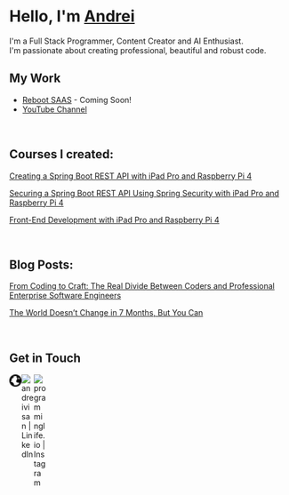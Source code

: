 # Hello, I'm [Andrei](https://github.com/andreivisan)

I'm a Full Stack Programmer, Content Creator and AI Enthusiast.
<br />
I'm passionate about creating professional, beautiful and robust code.
<br />


## My Work

- [Reboot SAAS](http://rebootsaas.org) - Coming Soon!
- [YouTube Channel](https://www.youtube.com/c/programminglifeio)

<br />


## Courses I created:

[Creating a Spring Boot REST API with iPad Pro and Raspberry Pi 4 ](https://link.springer.com/video/10.1007/978-1-4842-8060-7)

[Securing a Spring Boot REST API Using Spring Security with iPad Pro and Raspberry Pi 4](https://link.springer.com/video/10.1007/978-1-4842-8059-1)

[Front-End Development with iPad Pro and Raspberry Pi 4 ](https://link.springer.com/video/10.1007/978-1-4842-8061-4)

<br />


## Blog Posts:

[From Coding to Craft: The Real Divide Between Coders and Professional Enterprise Software Engineers](https://medium.com/@real-programminglife/from-coding-to-craft-the-real-divide-between-coders-and-professional-enterprise-software-engineers-a493a06115b4)

[The World Doesn’t Change in 7 Months, But You Can](https://medium.com/@real-programminglife/the-world-doesnt-change-in-7-months-but-you-can-20505d46d6fc)

<br />


## Get in Touch

[<img align="left" alt="programminglife.io" width="22px" src="https://raw.githubusercontent.com/iconic/open-iconic/master/svg/globe.svg" />][website]
[<img align="left" alt="andreivisan | LinkedIn" width="22px" src="https://cdn.jsdelivr.net/npm/simple-icons@v3/icons/linkedin.svg" />][linkedin]
[<img align="left" alt="programminglife.io | Instagram" width="22px" src="https://cdn.jsdelivr.net/npm/simple-icons@v3/icons/instagram.svg" />][instagram]

[website]: http://programminglife.io
[instagram]: https://instagram.com/programminglife.io
[linkedin]: https://linkedin.com/in/andreivisan
